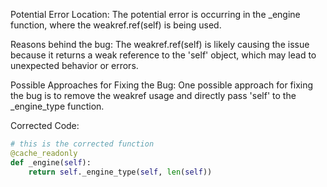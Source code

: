 Potential Error Location:
The potential error is occurring in the _engine function, where the weakref.ref(self) is being used.

Reasons behind the bug:
The weakref.ref(self) is likely causing the issue because it returns a weak reference to the 'self' object, which may lead to unexpected behavior or errors.

Possible Approaches for Fixing the Bug:
One possible approach for fixing the bug is to remove the weakref usage and directly pass 'self' to the _engine_type function.

Corrected Code:
```python
# this is the corrected function
@cache_readonly
def _engine(self):
    return self._engine_type(self, len(self))
```